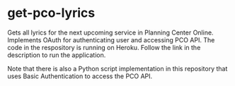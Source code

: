 # get-pco-lyrics
Gets all lyrics for the next upcoming service in Planning Center Online.
Implements OAuth for authenticating user and accessing PCO API.
The code in the respository is running on Heroku. Follow the link in the description to run the application.

Note that there is also a Python script implementation in this repository that uses Basic Authentication to access the PCO API.
